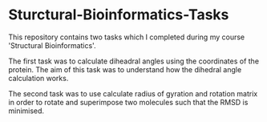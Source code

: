 # Sturctural-Bioinformatics-Tasks

This repository contains two tasks which I completed during my course 'Structural Bioinformatics'.

The first task was to calculate diheadral angles using the coordinates of the protein. The aim of this task was to understand how the dihedral angle calculation works.

The second task was to use calculate radius of gyration and rotation matrix in order to rotate and superimpose two molecules such that the RMSD is minimised.
